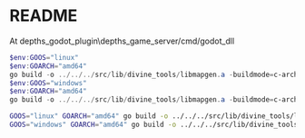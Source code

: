# README

At depths_godot_plugin\depths_game_server/cmd/godot_dll

```powershell
$env:GOOS="linux"
$env:GOARCH="amd64" 
go build -o ../../../src/lib/divine_tools/libmapgen.a -buildmode=c-archive .
$env:GOOS="windows"
$env:GOARCH="amd64"
go build -o ../../../src/lib/divine_tools/libmapgen.a -buildmode=c-archive .
```

```bash
GOOS="linux" GOARCH="amd64" go build -o ../../../src/lib/divine_tools/libmapgen.a -buildmode=c-archive .
GOOS="windows" GOARCH="amd64" go build -o ../../../src/lib/divine_tools/libmapgen.a -buildmode=c-archive .
```